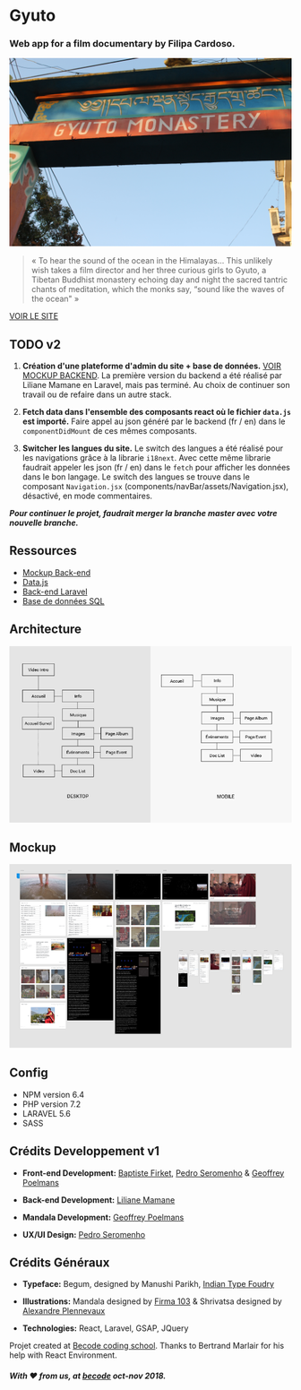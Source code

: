 # Gyuto
### Web app for a film documentary by Filipa Cardoso.
![img](assets/front-end/1.JPG)

> « To hear the sound of the ocean in the Himalayas… This unlikely wish takes a film director and her three curious girls to Gyuto, a Tibetan Buddhist monastery echoing day and night the sacred tantric chants of meditation, which the monks say, “sound like the waves of the ocean" » 


[VOIR LE SITE](http://gyuto-movie.com/)



## TODO v2
1. **Création d'une plateforme d'admin du site + base de données.** [VOIR MOCKUP BACKEND](assets/back-end/wire_frames-backend.pdf). La première version du backend a été réalisé par Liliane Mamane en Laravel, mais pas terminé. Au choix de continuer son travail ou de refaire dans un autre stack.

1. **Fetch data dans l'ensemble des composants react où le fichier `data.js` est importé.** Faire appel au json généré par le backend (fr / en) dans le `componentDidMount` de ces mêmes composants.

1. **Switcher les langues du site.** Le switch des langues a été réalisé pour les navigations grâce à la librarie `i18next`. Avec cette même librarie faudrait appeler les json (fr / en) dans le `fetch` pour afficher les données dans le bon langage. Le switch des langues se trouve dans le composant `Navigation.jsx` (components/navBar/assets/Navigation.jsx), désactivé, en mode commentaires.

***Pour continuer le projet, faudrait merger la branche master avec votre nouvelle branche.***

## Ressources

- [Mockup Back-end](assets/back-end/wire_frames-backend.pdf)
- [Data.js](assets/back-end/data.js)
- [Back-end Laravel](https://github.com/lilianem/gyuto)
- [Base de données SQL](assets/back-end/gyuto.sql)

## Architecture
![architecture](assets/front-end/architecture.png)

## Mockup
![desktop](assets/front-end/desktop.png)

## Config
- NPM version 6.4
- PHP version 7.2
- LARAVEL 5.6
- SASS

## Crédits Developpement v1

- **Front-end Development:** 
[Baptiste Firket](https://github.com/baptistefkt), [Pedro Seromenho](https://pedroseromenho.com/) & [Geoffrey Poelmans](https://github.com/geoffrey-poelmans)

- **Back-end Development:**
[Liliane Mamane](https://github.com/lilama)

- **Mandala Development:**
[Geoffrey Poelmans](https://github.com/geoffrey-poelmans)

- **UX/UI Design:**
[Pedro Seromenho](https://pedroseromenho.com/)

## Crédits Généraux

- **Typeface:** 
Begum, designed by Manushi Parikh, [Indian Type Foudry](https://www.indiantypefoundry.com/)

- **Illustrations:** 
Mandala designed by [Firma 103](https://www.103.be/) 
& Shrivatsa designed by [Alexandre Plennevaux](https://pixeline.be/)

- **Technologies:**
React, Laravel, GSAP, JQuery

Projet created at [Becode coding school](https://becode.org).
Thanks to Bertrand Marlair for his help with React Environment.



##### With :heart: from us, at [becode]() oct-nov 2018.




